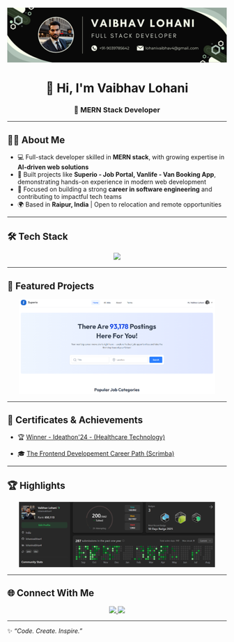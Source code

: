<!-- Banner -->
<p align="center">
  <img src="images/banner.png" alt="Vaibhav Lohani Banner" />
</p>

<h1 align="center">👋 Hi, I'm Vaibhav Lohani</h1>
<h3 align="center">🚀 MERN Stack Developer</h3>

---

## 🧑‍💻 About Me  
- 💻 Full-stack developer skilled in **MERN stack**, with growing expertise in **AI-driven web solutions**  
- 🚀 Built projects like **Superio - Job Portal, Vanlife - Van Booking App**,       demonstrating hands-on experience in modern web development  
- 🎯 Focused on building a strong **career in software engineering** and contributing to impactful tech teams  
- 🌍 Based in **Raipur, India** | Open to relocation and remote opportunities  


---

## 🛠️ Tech Stack  
<p align="center">
  <img src="https://skillicons.dev/icons?i=html,css,js,react,nodejs,express,mongodb,tailwind,git,github,vscode" />
</p>

---

## 🚀 Featured Projects  

<p align="center">
  <a href="https://github.com/lohanivaibhav4/">
    <img src="images/superio.png" width="450px" alt="Superio" />
  </a>
</p>

---


## 📜 Certificates & Achievements  

- 🏆 [Winner - Ideathon'24 - (Healthcare Technology)](https://drive.google.com/file/d/1iRHNYY2_x9dKB2u7exscRPEYQYCTw-7P/view?usp=drive_link)  

- 🎓 [The Frontend Developement Career Path (Scrimba)](https://scrimba.com/certificate-cert2uNjfK9m1uPPGxcg5oipRrWBfLwRKyR5wrg)  

---
## 🏆 Highlights  

<p align="center">
  <img src="images/leetcode.png" width="450px" alt="leetcode-dashboard"/>
</p>

---


## 🌐 Connect With Me  

<p align="center">
  <a href="https://linkedin.com/in/lohanivaibhav4">
    <img src="https://img.shields.io/badge/-LinkedIn-blue?style=flat&logo=Linkedin&logoColor=white" />
  </a>
  <a href="mailto:lohanivaibhav4@gmail.com">
    <img src="https://img.shields.io/badge/-Gmail-c14438?style=flat&logo=Gmail&logoColor=white" />
  </a>
</p>

---

✨ *“Code. Create. Inspire.”*  
